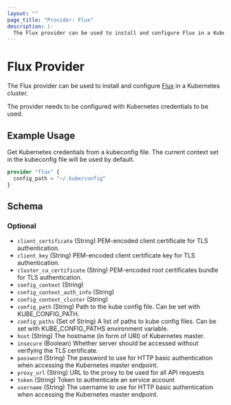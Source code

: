 ```yaml
---
layout: ""
page_title: "Provider: Flux"
description: |-
  The Flux provider can be used to install and configure Flux in a Kubernetes cluster.
---
```


# Flux Provider

The Flux provider can be used to install and configure [Flux](https://github.com/fluxcd/flux2/) in a Kubernetes cluster.

The provider needs to be configured with Kubernetes credentials to be used.

## Example Usage

Get Kubernetes credentials from a kubeconfig file. The current context set in the kubeconfig file will be used by default.

```terraform
provider "flux" {
  config_path = "~/.kube/config"
}
```

<!-- schema generated by tfplugindocs -->
## Schema

### Optional

- `client_certificate` (String) PEM-encoded client certificate for TLS authentication.
- `client_key` (String) PEM-encoded client certificate key for TLS authentication.
- `cluster_ca_certificate` (String) PEM-encoded root certificates bundle for TLS authentication.
- `config_context` (String)
- `config_context_auth_info` (String)
- `config_context_cluster` (String)
- `config_path` (String) Path to the kube config file. Can be set with KUBE_CONFIG_PATH.
- `config_paths` (Set of String) A list of paths to kube config files. Can be set with KUBE_CONFIG_PATHS environment variable.
- `host` (String) The hostname (in form of URI) of Kubernetes master.
- `insecure` (Boolean) Whether server should be accessed without verifying the TLS certificate.
- `password` (String) The password to use for HTTP basic authentication when accessing the Kubernetes master endpoint.
- `proxy_url` (String) URL to the proxy to be used for all API requests
- `token` (String) Token to authenticate an service account
- `username` (String) The username to use for HTTP basic authentication when accessing the Kubernetes master endpoint.